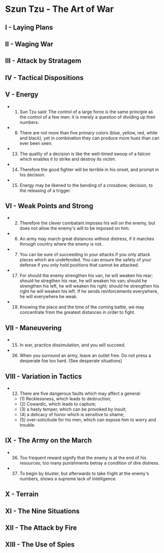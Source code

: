 # Szun Tzu - The Art of War
## I - Laying Plans
## II - Waging War
## III - Attack by Stratagem
## IV - Tactical Dispositions
## V - Energy
* 1. Sun Tzu said: The control of a large force is the same principle as the control of a few men: it is merely a question of dividing up their numbers.
* 8. There are not more than five primary colors (blue, yellow, red, white and black), yet in combination they can produce more hues than can ever been seen.
* 13. The quality of a decision is like the well-timed swoop of a falcon which enables it to strike and destroy its victim.
* 14. Therefore the good fighter will be terrible in his onset, and prompt in his decision.
* 15. Energy may be likened to the bending of a crossbow; decision, to the releasing of a trigger.
## VI - Weak Points and Strong
* 2. Therefore the clever combatant imposes his will on the enemy, but does not allow the enemy's will to be imposed on him.
* 6. An army may march great distances without distress, if it marches through country where the enemy is not.
* 7. You can be sure of succeeding in your attacks if you only attack places which are undefended. You can ensure the safety of your defense if you only hold positions that cannot be attacked.
* 17. For should the enemy strengthen his van, he will weaken his rear; should he stregthen his rear, he will weaken his van; should he strengthen his left, he will weaken his right; should he strengthen his right he will weaken his left. If he sends reinforcements everywhere, he will everywhere be weak.
* 19. Knowing the place and the time of the coming battle, we may concentrate from the greatest distances in order to fight.
## VII - Maneuvering
* 15. In war, practice dissimulation, and you will succeed.
* 36. When you surround an army, leave an outlet free. Do not press a desperate foe too hard. (See desperate situations)
## VIII - Variation in Tactics
* 12. There are five dangerous faults which may affect a general:
    * (1) Recklessness, which leads to destruction;
    * (2) Cowardic, which leads to capture;
    * (3) a hasty temper, which can be provoked by insult;
    * (4) a delicacy of honor which is sensitive to shame;
    * (5) over-solicitude for his men, which can expose him to worry and trouble.
## IX - The Army on the March
* 36. Too frequent reward signify that the enemy is at the end of his resources; too many punishments betray a condition of dire distress.
* 37. To begin by bluster, but afterwards to take fright at the enemy's numbers, shows a supreme lack of intelligence.
## X - Terrain
## XI - The Nine Situations
## XII - The Attack by Fire
## XIII - The Use of Spies
